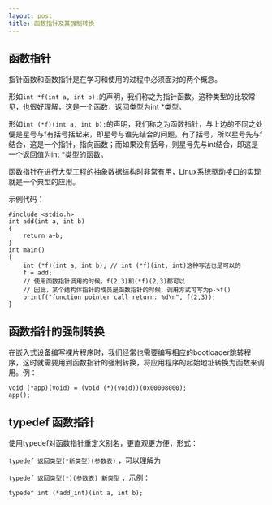 ```yaml
---
layout: post
title: 函数指针及其强制转换
---
```

## 函数指针

指针函数和函数指针是在学习和使用的过程中必须面对的两个概念。

形如`int *f(int a, int b);`的声明，我们称之为指针函数。这种类型的比较常见，也很好理解，这是一个函数，返回类型为int *类型。

形如`int (*f)(int a, int b);`的声明，我们称之为函数指针，与上边的不同之处便是星号与f有括号括起来，即星号与谁先结合的问题。有了括号，所以星号先与f结合，这是一个指针，指向函数；而如果没有括号，则星号先与int结合，即这是一个返回值为int *类型的函数。

函数指针在进行大型工程的抽象数据结构时非常有用，Linux系统驱动接口的实现就是一个典型的应用。

示例代码：

```
#include <stdio.h>
int add(int a, int b)
{
	return a+b;
}
int main()
{
	int (*f)(int a, int b); // int (*f)(int, int)这种写法也是可以的
	f = add;
	// 使用函数指针调用的时候，f(2,3)和(*f)(2,3)都可以
	// 因此，某个结构体指针的成员是函数指针的时候，调用方式可写为p->f()
	printf("function pointer call return: %d\n", f(2,3));
}
```

## 函数指针的强制转换

在嵌入式设备编写裸片程序时，我们经常也需要编写相应的bootloader跳转程序，这时就需要用到函数指针的强制转换，将应用程序的起始地址转换为函数来调用。例：

```
void (*app)(void) = (void (*)(void))(0x00008000);
app();
```

## typedef 函数指针

使用typedef对函数指针重定义别名，更直观更方便，形式：

```typedef 返回类型(*新类型)(参数表)```
，可以理解为

```typedef 返回类型(*)(参数表) 新类型```
，示例：

```
typedef int (*add_int)(int a, int b);
```
